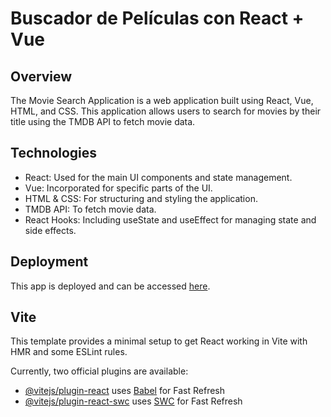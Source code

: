 # Buscador de Películas con React + Vue

## Overview

The Movie Search Application is a web application built using React, Vue, HTML, and CSS. This application allows users to search for movies by their title using the TMDB API to fetch movie data.

## Technologies

- React: Used for the main UI components and state management.
- Vue: Incorporated for specific parts of the UI.
- HTML & CSS: For structuring and styling the application.
- TMDB API: To fetch movie data.
- React Hooks: Including useState and useEffect for managing state and side effects.

## Deployment

This app is deployed and can be accessed [here](https://filmoteca-agus-magallanez.netlify.app/).

## Vite

This template provides a minimal setup to get React working in Vite with HMR and some ESLint rules.

Currently, two official plugins are available:

- [@vitejs/plugin-react](https://github.com/vitejs/vite-plugin-react/blob/main/packages/plugin-react/README.md) uses [Babel](https://babeljs.io/) for Fast Refresh
- [@vitejs/plugin-react-swc](https://github.com/vitejs/vite-plugin-react-swc) uses [SWC](https://swc.rs/) for Fast Refresh
